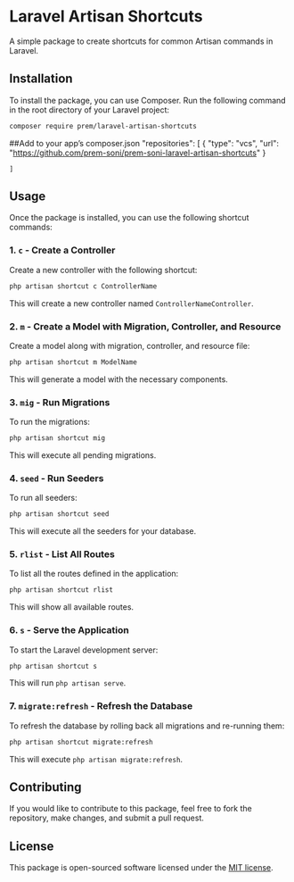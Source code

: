 
# Laravel Artisan Shortcuts

A simple package to create shortcuts for common Artisan commands in Laravel.

## Installation

To install the package, you can use Composer. Run the following command in the root directory of your Laravel project:

```bash
composer require prem/laravel-artisan-shortcuts
```

##Add to your app’s composer.json
"repositories": [
      {
            "type": "vcs",
            "url": "https://github.com/prem-soni/prem-soni-laravel-artisan-shortcuts"
        }        
    
    ]

## Usage

Once the package is installed, you can use the following shortcut commands:

### 1. **`c`** - Create a Controller

Create a new controller with the following shortcut:

```bash
php artisan shortcut c ControllerName
```

This will create a new controller named `ControllerNameController`.

### 2. **`m`** - Create a Model with Migration, Controller, and Resource

Create a model along with migration, controller, and resource file:

```bash
php artisan shortcut m ModelName
```

This will generate a model with the necessary components.

### 3. **`mig`** - Run Migrations

To run the migrations:

```bash
php artisan shortcut mig
```

This will execute all pending migrations.

### 4. **`seed`** - Run Seeders

To run all seeders:

```bash
php artisan shortcut seed
```

This will execute all the seeders for your database.

### 5. **`rlist`** - List All Routes

To list all the routes defined in the application:

```bash
php artisan shortcut rlist
```

This will show all available routes.

### 6. **`s`** - Serve the Application

To start the Laravel development server:

```bash
php artisan shortcut s
```

This will run `php artisan serve`.

### 7. **`migrate:refresh`** - Refresh the Database

To refresh the database by rolling back all migrations and re-running them:

```bash
php artisan shortcut migrate:refresh
```

This will execute `php artisan migrate:refresh`.

## Contributing

If you would like to contribute to this package, feel free to fork the repository, make changes, and submit a pull request. 

## License

This package is open-sourced software licensed under the [MIT license](https://opensource.org/licenses/MIT).
